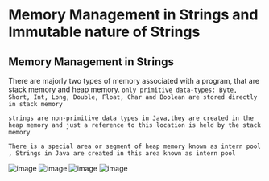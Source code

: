  # Memory Management in Strings and Immutable nature of Strings
 
 ## Memory Management in Strings
 There are majorly two types of memory associated with a program, that are stack memory and heap memory.
 `only primitive data-types: Byte, Short, Int, Long, Double, Float, Char and Boolean are stored directly in stack memory`
 
 
 `strings are non-primitive data types in Java,they are created in the heap memory and just a reference to this location is held by the stack memory`
 
 
 `There is a special area or segment of heap memory known as intern pool , Strings in Java are created in this area known as intern pool`
 
 ![image](https://user-images.githubusercontent.com/93143005/147848786-3b326178-a206-44d5-b1e7-39bb55a0f002.png)
![image](https://user-images.githubusercontent.com/93143005/147848962-7ff0aac9-d234-4b2c-b2de-9afd1b9696a3.png)
![image](https://user-images.githubusercontent.com/93143005/147848967-e39adf17-0bf4-42f8-b6ee-ebd11d0e1ea7.png)
![image](https://user-images.githubusercontent.com/93143005/147848993-59373ffb-15d9-4291-b2cd-e78d6bce52c5.png)

 
 
